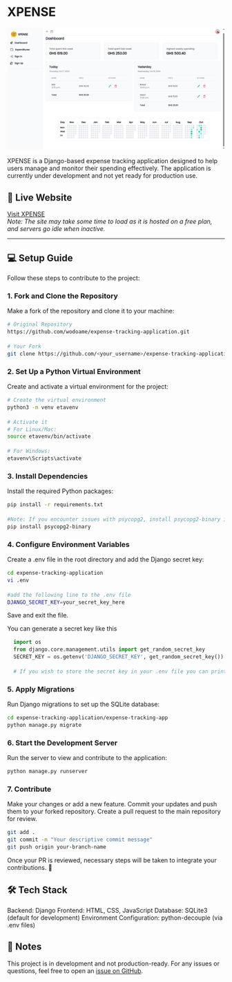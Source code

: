 
# XPENSE

![XPENSE Preview](./preview.png)

XPENSE is a Django-based expense tracking application designed to help users manage and monitor their spending effectively. The application is currently under development and not yet ready for production use.

## 🚀 Live Website  

[Visit XPENSE](https://expense-tracking-application.onrender.com)  
*Note: The site may take some time to load as it is hosted on a free plan, and servers go idle when inactive.*

---

## 💻 Setup Guide  

Follow these steps to contribute to the project:

### 1. Fork and Clone the Repository  

Make a fork of the repository and clone it to your machine:

```bash
# Original Repository
https://github.com/wodoame/expense-tracking-application.git

# Your Fork
git clone https://github.com/<your_username>/expense-tracking-application.git
```

### 2. Set Up a Python Virtual Environment

Create and activate a virtual environment for the project:

```bash
# Create the virtual environment
python3 -m venv etavenv

# Activate it
# For Linux/Mac:
source etavenv/bin/activate

# For Windows:
etavenv\Scripts\activate
```

### 3. Install Dependencies

Install the required Python packages:

```bash
pip install -r requirements.txt

#Note: If you encounter issues with psycopg2, install psycopg2-binary instead
pip install psycopg2-binary
```

### 4. Configure Environment Variables

Create a .env file in the root directory and add the Django secret key:

```bash
cd expense-tracking-application
vi .env

#add the following line to the .env file
DJANGO_SECRET_KEY=your_secret_key_here
```
Save and exit the file.

You can generate a secret key like this

```python
  import os
  from django.core.management.utils import get_random_secret_key
  SECRET_KEY = os.getenv('DJANGO_SECRET_KEY', get_random_secret_key())

  # If you wish to store the secret key in your .env file you can print and copy the output of get_random_secret_key() 
```

### 5. Apply Migrations

Run Django migrations to set up the SQLite database:

```bash
cd expense-tracking-application/expense-tracking-app
python manage.py migrate
```

### 6. Start the Development Server

Run the server to view and contribute to the application:

```bash
python manage.py runserver
```

### 7. Contribute

Make your changes or add a new feature.
Commit your updates and push them to your forked repository.
Create a pull request to the main repository for review.

```bash
git add .
git commit -m "Your descriptive commit message"
git push origin your-branch-name
```

Once your PR is reviewed, necessary steps will be taken to integrate your contributions. 🎉

## 🛠 Tech Stack

Backend: Django
Frontend: HTML, CSS, JavaScript
Database: SQLite3 (default for development)
Environment Configuration: python-decouple (via .env files)

## 📝 Notes

This project is in development and not production-ready.
For any issues or questions, feel free to open an [issue on GitHub](https://github.com/wodoame/expense-tracking-application/issues).
<!-- Please adhere to the Contribution Guidelines (if available)./ -->
